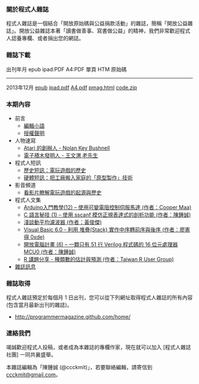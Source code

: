 ### 關於程式人雜誌

程式人雜誌是一個結合「開放原始碼與公益捐款活動」的雜誌，簡稱「開放公益雜誌」。開放公益雜誌本著「讀書做善事、寫書做公益」的精神，我們非常歡迎程式人認養專欄、或者捐出您的網誌。

### 雜誌下載

出刊年月       epub           ipad:PDF      A4:PDF     單頁 HTM     原始碼     
------------   ----------     -----------   --------   -----------  ---------- 
2013年12月     [epub]         [ipad.pdf]    [A4.pdf]   [pmag.html]  [code.zip] 

### 本期內容
* 前言
    * [編輯小語](editor.html)
    * [授權聲明](license.html)
* 人物速寫
    * [Atari 的創辦人 - Nolan Key Bushnell](people1.html)
    * [電子積木發明人 - 王文渭 老先生](people2.html)
* 程式人短訊
    * [歷史短訊：電玩遊戲的歷史](message1.html)
    * [硬體短訊：把工廠搬入家庭的「原型製作」技術](message2.html)
* 影音頻道
    * [看影片瞭解電玩遊戲的起源與歷史](video1.html)
* 程式人文集
    * [Arduino入門教學(12) – 使用可變電阻控制伺服馬達 (作者：Cooper Maa)](article1.html)
    * [C 語言秘技 (1) – 使用 sscanf 模仿正規表達式的剖析功能 (作者：陳鍾誠)](article2.html)
    * [淺談動平均濾波器 (作者：黃俊傑)](article3.html)
    * [Visual Basic 6.0 - 利用 堆疊(Stack) 實作中序轉前序與後序 (作者：廖憲得 0xde)](article4.html)
    * [開放電腦計畫 (6) – 一顆只有 51 行 Verilog 程式碼的 16 位元處理器 MCU0 (作者：陳鍾誠)](article5.html)
    * [R 講題分享 - 種類數的估計與預測 (作者：Taiwan R User Group)](article6.html)
* [雜誌訊息](info.html)

### 雜誌取得

程式人雜誌預定於每個月 1 日出刊，您可以從下列網址取得程式人雜誌的所有內容 (包含當月最新出刊的雜誌)。

* <http://programmermagazine.github.com/home/>

### 連絡我們

竭誠歡迎程式人投稿，或者成為本雜誌的專欄作家，現在就可以加入 [程式人雜誌社團] 一同共襄盛舉。

本雜誌編輯為「陳鍾誠 (@ccckmit)」，若要聯絡編輯，請寄信到 <ccckmit@gmail.com>。

[epub]: ../book/A4.epub
[ipad.pdf]: ../book/ipad.pdf
[A4.pdf]: ../book/A4.pdf
[code.zip]: ../code.zip
[pmag.html]: ../book/pmag.html


